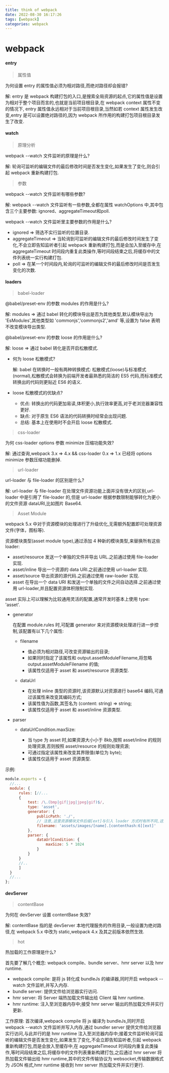 ```yaml
---
title: think of webpack
date: 2022-08-30 16:17:26
tags: [webpack]
categories: webpack
---
```


# webpack

#### entry

> 属性值

  为何设置 entry 的属性值必须为相对路径,而绝对路径却会报错?

  解: entry 是 webpack 构建打包的入口,是搜索全局资源的起点,它的属性值是设置为相对于整个项目而言的,也就是当前项目根目录,在 webpack context 属性不变的情况下, entry 属性值永远相对于当前项目根目录,当然如若 context 属性发生改变,entry 是可以设置绝对路径的,因为 webpack 所作用的构建打包项目根目录发生了改变.

#### watch

> 原理分析

  webpack --watch 文件监听的原理是什么?

  解: 轮询可监听的编辑文件的最后修改时间是否发生变化,如果发生了变化,则会引起 webpack 重新构建打包.

> 参数

  webpack --watch 文件监听有哪些参数?

  解: webpack --watch 文件监听有一些参数,全都在属性 watchOptions 中,其中包含三个主要参数: ignored、aggregateTimeout和poll.

  webpack --watch 文件监听里主要参数的作用是什么?

  - ignored => 筛选不实行监听的位置目录.
  - aggregateTimeout => 当轮询到可监听的编辑文件的最后修改时间发生了变化,不会立即告知监听者引起 webpack 重新构建打包,而是会加入至缓存中,在 aggregateTimeout 时间段内重复此类操作,等时间段结束之后,将缓存中的文件列表统一实行构建打包.
  - poll => 在某一个时间段内,轮询的可监听的编辑文件的最后修改时间是否发生变化的次数.

#### loaders

> babel-loader

  @babel/preset-env 的参数 modules 的作用是什么?

  解: modules => 通过 babel 转化的模块导出是否为其他类型,默认模块导出为 'EsModules',其他类型如 'commonjs','commonjs2','amd' 等,设置为 false 表明不改变模块导出类型.

  @babel/preset-env 的参数 loose 的作用是什么?

  解: loose => 通过 babel 转化是否开启松散模式.

  - 何为 loose 松散模式?

    解: babel 在转换时一般有两种转换模式: 松散模式(loose)与标准模式(normal),松散模式会转换为前端开发者最熟悉的简洁的 ES5 代码,而标准模式转换出的代码则更贴近 ES6 的语义.

  - loose 松散模式的优缺点?

    - 优点: 转换出的代码更加易读,体积更小,执行效率更高,对于老浏览器兼容性更好.
    - 缺点: 对于原生 ES6 语法的代码转换时经常会出现问题.
    - 总结: 基本上在使用时不会开启 loose 松散模式.

> css-loader

  为何 css-loader options 参数 minimize 压缩功能失效?

  解: 通过查询,webpack 3.x => 4.x && css-loader 0.x => 1.x 已经将 options minimize 参数压缩功能删掉.

> url-loader

  url-loader 与 file-loader 的区别是什么?

  解: url-loader 与 file-loader 在处理文件资源功能上面并没有很大的区别,url-loader 中是引用了 file-loader 的,但是 url-loader 根据参数限制能够转化为更小的文件资源 dataURI,比如图片 Base64.

> Asset Module

  webpack 5.x 中对于资源模块的处理进行了升级优化,无需额外配置即可处理资源文件(字体，图标等).

  资源模块类型(asset module type),通过添加 4 种新的模块类型,来替换所有这些 loader:

  - asset/resource 发送一个单独的文件并导出 URL.之前通过使用 file-loader 实现.
  - asset/inline 导出一个资源的 data URI.之前通过使用 url-loader 实现.
  - asset/source 导出资源的源代码.之前通过使用 raw-loader 实现.
  - asset 在导出一个 data URI 和发送一个单独的文件之间自动选择.之前通过使用 url-loader,并且配置资源体积限制实现.

  asset 实际上可以理解为比较通用灵活的配置,通常开发时基本上使用 type: 'asset'.

  - generator

    在配置 module.rules 时,可配置 generator 来对资源模块处理进行进一步控制,该配置有以下几个属性:

    - filename
    
      - 值必须为相对路径,可改变资源输出的目录;
      - 如果同时指定了该属性和 output.assetModuleFilename,将忽略 output.assetModuleFilename 的值;
      - 该属性仅适用于 asset 和 asset/resource 资源类型.
    
    - dataUrl

      - 在处理 inline 类型的资源时,该资源默认对资源进行 base64 编码,可通过该属性来改变其编码方式;
      - 该属性值为函数,其签名为 (content: string) => string;
      - 该属性仅适用于 asset 和 asset/inline 资源类型.
    
  - parser

    - dataUrlCondition.maxSize:

      - 当 type 为 asset 时,如果资源大小小于 8kb,按照 asset/inline 的规则处理资源,否则按照 asset/resource 的规则处理资源;
      - 可通过指定该属性来改变其界限值(单位为 byte);
      - 该属性仅适用于 asset 资源类型.
  
  示例:

  ```javascript
  module.exports = {
    //...
    module: {
        rules: [//...
        {
            test: /\.(bmp|gif|jpg|jpeg|gif)$/,
            type: 'asset',
            generator: {
                publicPath: './',
                // 注意,这里资源模块文件后缀[ext]与引入 loader 方式时有所不同,这里代表.bmp .png .gif .jpg .jpeg,而引入 loader 时,[ext] 是不含有 '.' 字符的.
                filename: 'assets/images/[name].[contenthash:6][ext]'
            },
            parser: {
                dataUrlCondition: {
                    maxSize: 5 * 1024
                }
            }
        }
        //..
        ]
    }
    //...
  };
  ```

#### devServer

> contentBase

  为何在 devServer 设置 contentBase 失效?

  解: contentBase 指的是 devServer 本地代理服务的作用目录,一般设置为绝对路径,在 webpack 5.x 中改为 static,webpack 4.x 及其之前版本依然生效.

> hot

  热加载的工作原理是什么?

  首先要了解几个概念: webpack compile、bundle server、hmr server 以及 hmr runtime.

  - webpack compile: 是将 js 转化成 bundleJs 的编译器,同时开启 webpack --watch 文件监听,并写入内存.
  - bundle server: 提供文件给浏览器实行访问.
  - hmr server: 将 Server 端热加载文件输出给 Client 端 hmr runtime.
  - hmr runtime: 注入至浏览器内存中;接受 hmr server 输出的热加载文件并实行更新.

  工作原理: 首次编译,webpack compile 将 js 编译为 bundleJs,同时开启 webpack --watch 文件监听并写入内存,通过 bundler server 提供文件给浏览器实行访问,与此并行的是 hmr runtime 注入至浏览器内存中;接着文件监听轮询可监听的编辑文件是否发生变化,如果发生了变化,不会立即告知监听者,引起 webpack 重新构建打包,而是会放入至缓存中,在 aggregateTimeout 时间段内重复此类操作,等时间段结束之后,将缓存中的文件列表重新构建打包,之后通过 hmr server 将热加载文件输出给 hmr runtime,其中的文件传输协议为 websocket,传输数据格式为 JSON 格式,hmr runtime 接收到 hmr server 热加载文件并实行更行.

  
